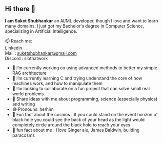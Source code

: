 ## Hi there 👋

**I am Suket Shubhankar** an AI/ML developer, though I love and want to learn many domains. I just got my Bachelor's degree in Computer Science, specializing in Artificial Intelligence.
<!--**Suket-Shubhankar/Suket-Shubhankar** is a ✨ _special_ ✨ repository because its `README.md` (this file) appears on your GitHub profile.
Here are some ideas to get you started:-->
📫 Reach me: <br>
    [Linkedin](https://www.linkedin.com/in/suket-shubhankar/) <br>
    Mail : suketshubhankar@gmail.com <br>
    Discord : slothatwork

- 🔭 I’m currently working on using advanced methods to better my simple RAG architecture 
- 🌱 I’m currently learning C and trying understand the core of how machines work, and how to manipulate them
- 👯 I’m looking to collaborate on a fun project that can solve small real world problems
- 💬 Share ideas with me about programming, science (especially physics) and writing
- 😄 Pronouns: he/him
- 🌌 Fun fact about the cosmos : If you could stand on the event horizon of black hole you could see the back of your head as the light would completely circle around the black hole to reach your eyes
- 🧔 fun fact about me : I love Ginger ale, James Baldwin, building paracosms
